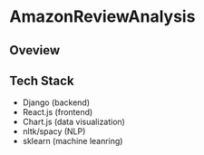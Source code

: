 # AmazonReviewAnalysis


Oveview
---



Tech Stack
---
- Django (backend)
- React.js (frontend)
- Chart.js (data visualization)
- nltk/spacy (NLP)
- sklearn (machine leanring)


